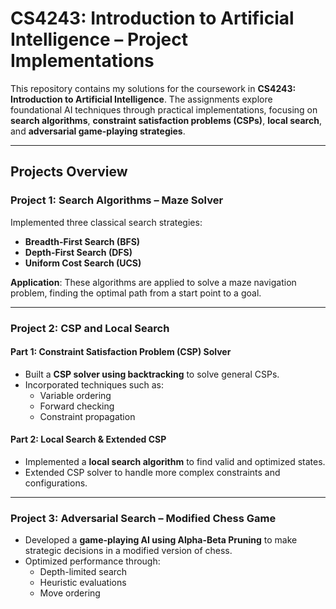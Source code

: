 # CS4243: Introduction to Artificial Intelligence – Project Implementations

This repository contains my solutions for the coursework in **CS4243: Introduction to Artificial Intelligence**. The assignments explore foundational AI techniques through practical implementations, focusing on **search algorithms**, **constraint satisfaction problems (CSPs)**, **local search**, and **adversarial game-playing strategies**.

---

## Projects Overview

### Project 1: Search Algorithms – Maze Solver
Implemented three classical search strategies:
- **Breadth-First Search (BFS)**
- **Depth-First Search (DFS)**
- **Uniform Cost Search (UCS)**

**Application**: These algorithms are applied to solve a maze navigation problem, finding the optimal path from a start point to a goal.

---

### Project 2: CSP and Local Search

#### Part 1: Constraint Satisfaction Problem (CSP) Solver
- Built a **CSP solver using backtracking** to solve general CSPs.
- Incorporated techniques such as:
  - Variable ordering
  - Forward checking
  - Constraint propagation

#### Part 2: Local Search & Extended CSP
- Implemented a **local search algorithm** to find valid and optimized states.
- Extended CSP solver to handle more complex constraints and configurations.

---

### Project 3: Adversarial Search – Modified Chess Game

- Developed a **game-playing AI using Alpha-Beta Pruning** to make strategic decisions in a modified version of chess.
- Optimized performance through:
  - Depth-limited search
  - Heuristic evaluations
  - Move ordering
